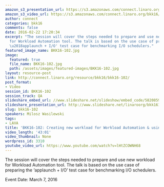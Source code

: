 ```yaml
---
amazon_s3_presentation_url: https://s3.amazonaws.com/connect.linaro.org/bkk16/Presentations/Monday/BKK16-102.pdf
amazon_s3_video_url: https://s3.amazonaws.com/connect.linaro.org/bkk16/Videos/Monday/BKK16-102%20Creating%20new%20workload%20for%20Workload%20Automation%20%26%20using%20WA%20with%20LAVA.mp4
author: connect
categories: bkk16
comments: false
date: 2016-02-22 17:20:34
excerpt: "The session will cover the steps needed to prepare and use new workload
  for Workload Automation tool. The talk is based on the use case of preparing the
  \u2018applaunch + I/O' test case for benchmarking I/O schedulers."
featured_image_name: BKK16-102.jpg
image:
  featured: true
  file_name: BKK16-102.jpg
  path: /assets/images/featured-images/BKK16-102.jpg
layout: resource-post
link: http://connect.linaro.org/resource/bkk16/bkk16-102/
post_format:
- Video
session_id: BKK16-102
session_track: QA
slideshare_embed_url: //www.slideshare.net/slideshow/embed_code/58208591
slideshare_presentation_url: http://www.slideshare.net/linaroorg/bkk16102-creating-new-workload-for-workload-automation-using-wa-with-lava
slug: bkk16-102
speakers: Milosz Wasilewski
tags:
- LAVA
title: 'BKK16-102: Creating new workload for Workload Automation & using WA with LAVA'
video_length: '43:01'
video_thumbnail: None
wordpress_id: 3310
youtube_video_url: https://www.youtube.com/watch?v=lHtZCOWNH68
---
```


The session will cover the steps needed to prepare and use new workload for Workload Automation tool. The talk is based on the use case of preparing the ‘applaunch + I/O’ test case for benchmarking I/O schedulers.

Event Date: March 7, 2016
